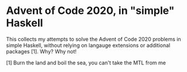 # Advent of Code 2020, in "simple" Haskell

This collects my attempts to solve the Advent of Code 2020 problems in simple
Haskell, without relying on langauge extensions or additional packages [1].  Why?
Why not!

[1] Burn the land and boil the sea, you can't take the MTL from me
